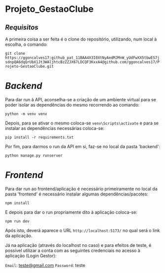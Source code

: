 # Projeto_GestaoClube

## *Requisitos*

A primeira coisa a ser feita é o clone do repositório, utilizando, num local à escolha, o comando:

`git clone https://ggoncalves17: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@github.com/ggoncalves17/Projeto-GestaoClube.git` 

# *Backend*

Para dar run à API, aconselha-se a criação de um ambiente virtual para se poder isolar as dependências do mesmo recorrendo ao comando:

`python -m venv venv`

Depois, para se ativar o mesmo coloca-se `venv\Scripts\activate` e para se instalar as dependências necessárias coloca-se:

`pip install -r requirements.txt`

Por fim, para darmos o run da API em si, faz-se no local da pasta 'backend':

`python manage.py runserver`

# *Frontend*

Para dar run ao frontend/aplicação é necessário primeiramente no local da pasta 'frontend' é necessário instalar algumas dependências/pacotes:

`npm install`

E depois para dar o run propriamente dito à aplicação coloca-se:

`npm run dev`

Após isto, deverá aparece o URL `http://localhost:5173/` no qual será o link da aplicação. 

Já na aplicação (através do localhost no caso) e para efeitos de teste, é possível utilizar a conta com as seguintes credenciais no acesso à aplicação (Login Gestor):

`Email`: teste@gmail.com
`Password`: teste
